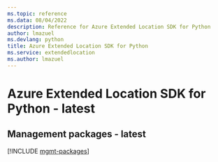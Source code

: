 ```yaml
---
ms.topic: reference
ms.data: 08/04/2022
description: Reference for Azure Extended Location SDK for Python
author: lmazuel
ms.devlang: python
title: Azure Extended Location SDK for Python
ms.service: extendedlocation
ms.author: lmazuel
---
```

# Azure Extended Location SDK for Python - latest

## Management packages - latest
[!INCLUDE [mgmt-packages](extended-location-mgmt-index.md)]